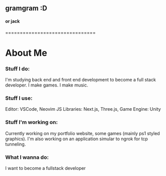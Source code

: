 ## gramgram :D
#### or jack  

===============================

# About Me

### Stuff I do:
I'm studying back end and front end development to become a full stack developer.
I make games.
I make music.

### Stuff I use:
Editor: VSCode, Neovim
JS Libraries: Next.js, Three.js,
Game Engine: Unity

### Stuff I'm working on:
Currently working on my portfolio website, some games (mainly ps1 styled graphics).
I'm also working on an application simular to ngrok for tcp tunneling.

### What I wanna do:
I want to become a fullstack developer

<!---
GrandmaaCool/GrandmaaCool is a ✨ special ✨ repository because its `README.md` (this file) appears on your GitHub profile.
You can click the Preview link to take a look at your changes.
--->
